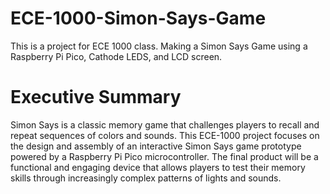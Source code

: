 # ECE-1000-Simon-Says-Game
This is a project for ECE 1000 class. Making a Simon Says Game using a Raspberry Pi Pico, Cathode LEDS, and LCD screen.

# Executive Summary
Simon Says is a classic memory game that challenges players to recall and repeat sequences of colors and sounds. This ECE-1000 project focuses on the design and assembly of an interactive Simon Says game prototype powered by a Raspberry Pi Pico microcontroller. The final product will be a functional and engaging device that allows players to test their memory skills through increasingly complex patterns of lights and sounds.
